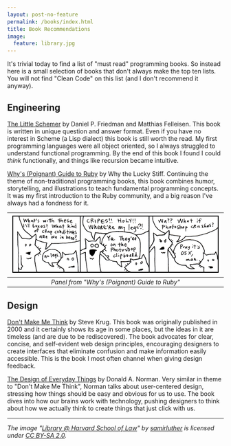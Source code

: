 ```yaml
---
layout: post-no-feature
permalink: /books/index.html
title: Book Recommendations
image:
  feature: library.jpg
---
```


It's trivial today to find a list of "must read" programming books. So instead here is a small selection of books that don't always make the top ten lists. You will not find "Clean Code" on this list (and I don't recommend it anyway).

## Engineering

[The Little Schemer](https://mitpress.mit.edu/9780262560993/the-little-schemer/) by Daniel P. Friedman and Matthias Felleisen. This book is written in unique question and answer format. Even if you have no interest in Scheme (a Lisp dialect) this book is still worth the read. My first programming languages were all object oriented, so I always struggled to understand functional programming. By the end of this book I found I could _think_ functionally, and things like recursion became intuitive.

[Why's (Poignant) Guide to Ruby](https://poignant.guide/) by Why the Lucky Stiff. Continuing the theme of non-traditional programming books, this book combines humor, storytelling, and illustrations to teach fundamental programming concepts. It was my first introduction to the Ruby community, and a big reason I've always had a fondness for it.

| ![Comic from the book](/images/the.foxes-2.png) | 
|:--:| 
| *Panel from "Why's (Poignant) Guide to Ruby"* |

## Design

[Don't Make Me Think](https://sensible.com/dont-make-me-think/) by Steve Krug. This book was originally published in 2000 and it certainly shows its age in some places, but the ideas in it are timeless (and are due to be rediscovered). The book advocates for clear, concise, and self-evident web design principles, encouraging designers to create interfaces that eliminate confusion and make information easily accessible. This is the book I most often channel when giving design feedback.

[The Design of Everyday Things](https://www.goodreads.com/book/show/840.The_Design_of_Everyday_Things) by Donald A. Norman. Very similar in theme to "Don't Make Me Think", Norman talks about user-centered design, stressing how things should be easy and obvious for us to use. The book dives into how our brains work with technology, pushing designers to think about how we actually think to create things that just click with us.

---

_The image "[Library @ Harvard School of Law](https://www.flickr.com/photos/72958083@N00/525286636)" by [samirluther](https://www.flickr.com/photos/72958083@N00) is licensed under [CC BY-SA 2.0](https://creativecommons.org/licenses/by-sa/2.0/?ref=openverse)._
